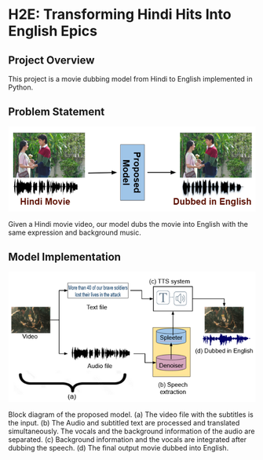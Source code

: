 # H2E: Transforming Hindi Hits Into English Epics
## Project Overview
This project is a movie dubbing model from Hindi to English implemented in Python.
## Problem Statement
![Problem Statement](/images/problem_statement.png)

Given a Hindi movie video, our model dubs the movie into English with the same expression and background music.
## Model Implementation
![Block Diagram](/images/block_diagram.png)

Block diagram of the proposed model. (a) The video file with the subtitles is the input. (b) The Audio and subtitled text are processed and translated simultaneously. The vocals and the background information of the audio are separated. (c) Background information and the vocals are integrated after dubbing the speech. (d) The final output movie dubbed into English.
